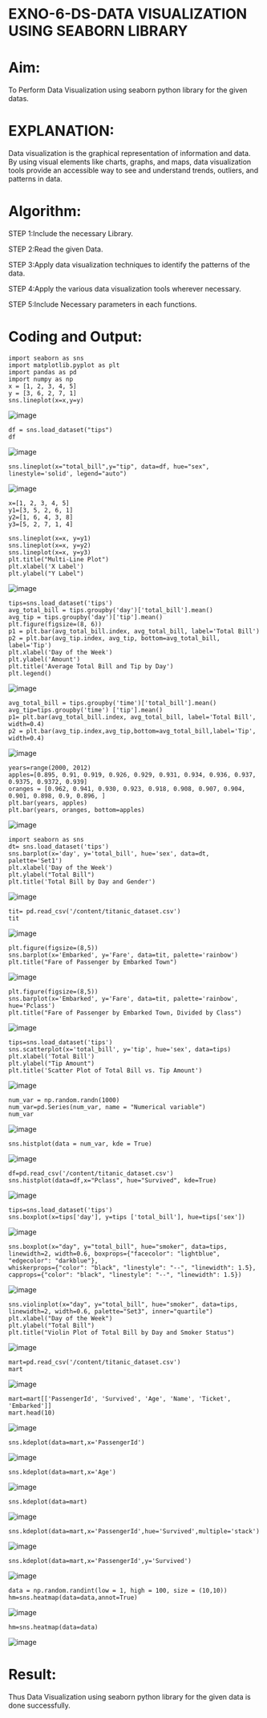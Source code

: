# EXNO-6-DS-DATA VISUALIZATION USING SEABORN LIBRARY

# Aim:
  To Perform Data Visualization using seaborn python library for the given datas.

# EXPLANATION:
Data visualization is the graphical representation of information and data. By using visual elements like charts, graphs, and maps, data visualization tools provide an accessible way to see and understand trends, outliers, and patterns in data.

# Algorithm:
STEP 1:Include the necessary Library.

STEP 2:Read the given Data.

STEP 3:Apply data visualization techniques to identify the patterns of the data.

STEP 4:Apply the various data visualization tools wherever necessary.

STEP 5:Include Necessary parameters in each functions.

# Coding and Output:
```
import seaborn as sns
import matplotlib.pyplot as plt
import pandas as pd
import numpy as np
x = [1, 2, 3, 4, 5]
y = [3, 6, 2, 7, 1]
sns.lineplot(x=x,y=y)
```
![image](https://github.com/user-attachments/assets/48269e1b-c9eb-4b9a-bfa4-9718067cc094)

```
df = sns.load_dataset("tips")
df
```
![image](https://github.com/user-attachments/assets/1fc40de5-2340-4601-a84f-591e55109026)
```
sns.lineplot(x="total_bill",y="tip", data=df, hue="sex", linestyle='solid', legend="auto")
```
![image](https://github.com/user-attachments/assets/8e473cf1-b390-4ffb-b7ed-b62c665cfcef)
```
x=[1, 2, 3, 4, 5]
y1=[3, 5, 2, 6, 1]
y2=[1, 6, 4, 3, 8]
y3=[5, 2, 7, 1, 4]
```

```
sns.lineplot(x=x, y=y1)
sns.lineplot(x=x, y=y2)
sns.lineplot(x=x, y=y3)
plt.title("Multi-Line Plot")
plt.xlabel('X Label')
plt.ylabel("Y Label")
```
![image](https://github.com/user-attachments/assets/9488b382-cd3d-4c24-854e-063743848f9f)
```
tips=sns.load_dataset('tips')
avg_total_bill = tips.groupby('day')['total_bill'].mean()
avg_tip = tips.groupby('day')['tip'].mean()
plt.figure(figsize=(8, 6))
p1 = plt.bar(avg_total_bill.index, avg_total_bill, label='Total Bill')
p2 = plt.bar(avg_tip.index, avg_tip, bottom=avg_total_bill, label='Tip')
plt.xlabel('Day of the Week')
plt.ylabel('Amount')
plt.title('Average Total Bill and Tip by Day')
plt.legend()
```
![image](https://github.com/user-attachments/assets/9266e423-b149-495b-b430-f626c1789892)
```
avg_total_bill = tips.groupby('time')['total_bill'].mean()
avg_tip=tips.groupby('time') ['tip'].mean()
p1= plt.bar(avg_total_bill.index, avg_total_bill, label='Total Bill', width=0.4)
p2 = plt.bar(avg_tip.index,avg_tip,bottom=avg_total_bill,label='Tip', width=0.4)
```
![image](https://github.com/user-attachments/assets/78ea969c-c154-4fe0-a1db-92eef5bbb46d)
```
years=range(2000, 2012)
apples=[0.895, 0.91, 0.919, 0.926, 0.929, 0.931, 0.934, 0.936, 0.937, 0.9375, 0.9372, 0.939]
oranges = [0.962, 0.941, 0.930, 0.923, 0.918, 0.908, 0.907, 0.904, 0.901, 0.898, 0.9, 0.896, ]
plt.bar(years, apples)
plt.bar(years, oranges, bottom=apples)
```
![image](https://github.com/user-attachments/assets/0af96081-7da9-44cf-adf1-4ff12fc29201)
```
import seaborn as sns
dt= sns.load_dataset('tips')
sns.barplot(x='day', y='total_bill', hue='sex', data=dt, palette='Set1')
plt.xlabel('Day of the Week')
plt.ylabel("Total Bill")
plt.title('Total Bill by Day and Gender')
```
![image](https://github.com/user-attachments/assets/2078a978-135b-40ab-9993-87737e3d1d74)
```
tit= pd.read_csv('/content/titanic_dataset.csv')
tit
```
![image](https://github.com/user-attachments/assets/5a20ff8c-33bf-4c7f-815b-8bc9782c48c8)
```
plt.figure(figsize=(8,5))
sns.barplot(x='Embarked', y='Fare', data=tit, palette='rainbow')
plt.title("Fare of Passenger by Embarked Town")
```
![image](https://github.com/user-attachments/assets/6ce01748-9832-4de5-9e53-35707fa08abe)
```
plt.figure(figsize=(8,5))
sns.barplot(x='Embarked', y='Fare', data=tit, palette='rainbow', hue='Pclass')
plt.title("Fare of Passenger by Embarked Town, Divided by Class")
```
![image](https://github.com/user-attachments/assets/ae669f28-aaa0-48cf-9fc4-654590acd4f5)
```
tips=sns.load_dataset('tips')
sns.scatterplot(x='total_bill', y='tip', hue='sex', data=tips)
plt.xlabel('Total Bill')
plt.ylabel("Tip Amount")
plt.title('Scatter Plot of Total Bill vs. Tip Amount')
```
![image](https://github.com/user-attachments/assets/024fa79c-fb6d-46b4-aefe-57cacf7b741a)
```
num_var = np.random.randn(1000)
num_var=pd.Series(num_var, name = "Numerical variable")
num_var
```
![image](https://github.com/user-attachments/assets/c3ffecbf-ceb8-4bc9-b761-83af15a660bc)
```
sns.histplot(data = num_var, kde = True)
```
![image](https://github.com/user-attachments/assets/20569024-e599-4726-8361-5fa0506b531c)
```
df=pd.read_csv('/content/titanic_dataset.csv')
sns.histplot(data=df,x="Pclass", hue="Survived", kde=True)
```
![image](https://github.com/user-attachments/assets/0c7bf0fe-fc37-47df-84a0-e8245729ed07)
```
tips=sns.load_dataset('tips')
sns.boxplot(x=tips['day'], y=tips ['total_bill'], hue=tips['sex'])
```
![image](https://github.com/user-attachments/assets/ebfdc7a9-ee50-4921-9b57-b7b819e23bd8)
```
sns.boxplot(x="day", y="total_bill", hue="smoker", data=tips, linewidth=2, width=0.6, boxprops={"facecolor": "lightblue", "edgecolor": "darkblue"},
whiskerprops={"color": "black", "linestyle": "--", "linewidth": 1.5}, capprops={"color": "black", "linestyle": "--", "linewidth": 1.5})
```
![image](https://github.com/user-attachments/assets/f65ffe95-8d33-4d89-8185-7da9594d6f52)
```
sns.violinplot(x="day", y="total_bill", hue="smoker", data=tips, linewidth=2, width=0.6, palette="Set3", inner="quartile")
plt.xlabel("Day of the Week")
plt.ylabel("Total Bill")
plt.title("Violin Plot of Total Bill by Day and Smoker Status")
```
![image](https://github.com/user-attachments/assets/92b81054-8deb-4aa3-8ceb-863cb10ea9fc)
```
mart=pd.read_csv('/content/titanic_dataset.csv')
mart
```
![image](https://github.com/user-attachments/assets/0471cb6f-445d-477d-925d-c4e46aae5d18)
```
mart=mart[['PassengerId', 'Survived', 'Age', 'Name', 'Ticket', 'Embarked']]
mart.head(10)
```

![image](https://github.com/user-attachments/assets/29e2e430-1325-4c03-bf03-8811ace00686)
```
sns.kdeplot(data=mart,x='PassengerId')
```
![image](https://github.com/user-attachments/assets/f5619ae8-cd88-4a05-bdb1-1b4fcda36eaa)
```
sns.kdeplot(data=mart,x='Age')
```
![image](https://github.com/user-attachments/assets/c0dd3abb-06e4-4e20-a5ef-b0081442a63e)
```
sns.kdeplot(data=mart)
```
![image](https://github.com/user-attachments/assets/c39404ca-78c6-46c8-a0f9-4bb4cdb3769e)
```
sns.kdeplot(data=mart,x='PassengerId',hue='Survived',multiple='stack')
```
![image](https://github.com/user-attachments/assets/01fb46e4-f9b8-476f-b73a-3d22691bd77f)
```
sns.kdeplot(data=mart,x='PassengerId',y='Survived')
```
![image](https://github.com/user-attachments/assets/431d436c-0687-4ddf-94a4-c403c29f6c74)
```
data = np.random.randint(low = 1, high = 100, size = (10,10))
hm=sns.heatmap(data=data,annot=True)
```
![image](https://github.com/user-attachments/assets/d2563a90-4fdc-4195-b772-c6e6eef23018)
```
hm=sns.heatmap(data=data)
```
![image](https://github.com/user-attachments/assets/08917d7d-1a74-4c8b-b845-0b4eda03635f)




# Result:
Thus Data Visualization using seaborn python library for the given data is done successfully.
 
